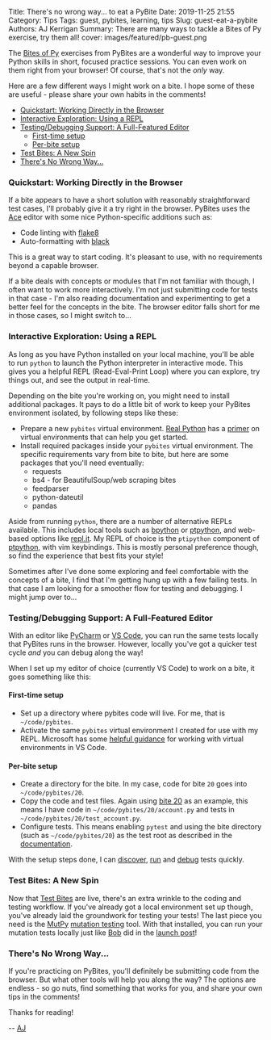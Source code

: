Title: There's no wrong way... to eat a PyBite
Date: 2019-11-25 21:55
Category: Tips
Tags: guest, pybites, learning, tips
Slug: guest-eat-a-pybite
Authors: AJ Kerrigan
Summary: There are many ways to tackle a Bites of Py exercise, try them all!
cover: images/featured/pb-guest.png

The [Bites of Py](https://codechalleng.es/bites/) exercises from PyBites are a wonderful way to improve your Python skills in short, focused practice sessions. You can even work on them right from your browser! Of course, that's not the _only_ way.

Here are a few different ways I might work on a bite. I hope some of these are useful - please share your own habits in the comments!

* [Quickstart: Working Directly in the Browser](#quickstart-working-directly-in-the-browser)
* [Interactive Exploration: Using a REPL](#interactive-exploration-using-a-repl)
* [Testing/Debugging Support: A Full-Featured Editor](#testingdebugging-support-a-full-featured-editor)
  * [First-time setup](#first-time-setup)
  * [Per-bite setup](#per-bite-setup)
* [Test Bites: A New Spin](#test-bites-a-new-spin)
* [There's No Wrong Way...](#theres-no-wrong-way)

### Quickstart: Working Directly in the Browser

If a bite appears to have a short solution with reasonably straightforward test cases, I'll probably give it a try right in the browser. PyBites uses the [Ace](https://github.com/ajaxorg/ace) editor with some nice Python-specific additions such as:

* Code linting with [flake8](https://pypi.org/project/flake8/)
* Auto-formatting with [black](https://black.readthedocs.io/en/stable/)

This is a great way to start coding. It's pleasant to use, with no requirements beyond a capable browser.

If a bite deals with concepts or modules that I'm not familiar with though, I often want to work more interactively. I'm not just submitting code for tests in that case - I'm also reading documentation and experimenting to get a better feel for the concepts in the bite. The browser editor falls short for me in those cases, so I might switch to...

### Interactive Exploration: Using a REPL

As long as you have Python installed on your local machine, you'll be able to run `python` to launch the Python interpreter in interactive mode. This gives you a helpful REPL (Read-Eval-Print Loop) where you can explore, try things out, and see the output in real-time.

Depending on the bite you're working on, you might need to install additional packages. It pays to do a little bit of work to keep your PyBites environment isolated, by following steps like these:

* Prepare a new `pybites` virtual environment. [Real Python](https://realpython.com/) has a [primer](https://realpython.com/python-virtual-environments-a-primer/) on virtual environments that can help you get started.
* Install required packages inside your `pybites` virtual environment. The specific requirements vary from bite to bite, but here are some packages that you'll need eventually:
  * requests
  * bs4 - for BeautifulSoup/web scraping bites
  * feedparser
  * python-dateutil
  * pandas

Aside from running `python`, there are a number of alternative REPLs available. This includes local tools such as [bpython](https://bpython-interpreter.org/) or [ptpython](https://github.com/prompt-toolkit/ptpython/), and web-based options like [repl.it](https://repl.it/). My REPL of choice is the `ptipython` component of [ptpython](https://github.com/prompt-toolkit/ptpython/), with vim keybindings. This is mostly personal preference though, so find the experience that best fits your style!

Sometimes after I've done some exploring and feel comfortable with the concepts of a bite, I find that I'm getting hung up with a few failing tests. In that case I am looking for a smoother flow for testing and debugging. I might jump over to...

### Testing/Debugging Support: A Full-Featured Editor

With an editor like [PyCharm](https://www.jetbrains.com/pycharm/) or [VS Code](https://code.visualstudio.com/docs/languages/python), you can run the same tests locally that PyBites runs in the browser. However, locally you've got a quicker test cycle _and_ you can debug along the way!

When I set up my editor of choice (currently VS Code) to work on a bite, it goes something like this:

#### First-time setup

* Set up a directory where pybites code will live. For me, that is `~/code/pybites`.
* Activate the same `pybites` virtual environment I created for use with my REPL. Microsoft has some [helpful guidance](https://code.visualstudio.com/docs/python/environments) for working with virtual environments in VS Code.

#### Per-bite setup

* Create a directory for the bite. In my case, code for bite `20` goes into `~/code/pybites/20`.
* Copy the code and test files. Again using [bite 20](https://codechalleng.es/bites/20/) as an example, this means I have code in `~/code/pybites/20/account.py` and tests in `~/code/pybites/20/test_account.py`.
* Configure tests. This means enabling `pytest` and using the bite directory (such as `~/code/pybites/20`) as the test root as described in the [documentation](https://code.visualstudio.com/docs/python/testing#_enable-a-test-framework).

With the setup steps done, I can [discover](https://code.visualstudio.com/docs/python/testing#_test-discovery), [run](https://code.visualstudio.com/docs/python/testing#_run-tests) and [debug](https://code.visualstudio.com/docs/python/testing#_debug-tests) tests quickly.

### Test Bites: A New Spin

Now that [Test Bites](https://pybit.es/launch-pytest-bites.html) are live, there's an extra wrinkle to the coding and testing workflow. If you've already got a local environment set up though, you've already laid the groundwork for testing your tests! The last piece you need is the [MutPy](https://github.com/mutpy/mutpy) [mutation testing](https://en.wikipedia.org/wiki/Mutation_testing) tool. With that installed, you can run your mutation tests locally just like [Bob](author/bob.html) did in the [launch post](https://pybit.es/launch-pytest-bites.html)!

### There's No Wrong Way...

If you're practicing on PyBites, you'll definitely be submitting code from the browser. But what other tools will help you along the way? The options are endless - so go nuts, find something that works for you, and share your own tips in the comments!

Thanks for reading!

-- [AJ](pages/guests.html#ajkerrigan)

